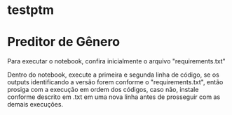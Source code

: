 # testptm

# **Preditor de Gênero**

Para executar o notebook, confira inicialmente o arquivo "requirements.txt"

Dentro do notebook, execute a primeira e segunda linha de código, se os outputs identificando a versão forem conforme o "requirements.txt", então prosiga com a execução em ordem dos códigos, caso não, instale conforme descrito em .txt em uma nova linha antes de prosseguir com as demais execuções.
